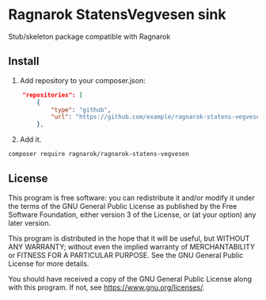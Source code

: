 # Ragnarok StatensVegvesen sink

Stub/skeleton package compatible with Ragnarok

## Install

1. Add repository to your composer.json:
```json
    "repositories": [
        {
            "type": "github",
            "url": "https://github.com/example/ragnarok-statens-vegvesen"
        },
```
2. Add it.
```bash
composer require ragnarok/ragnarok-statens-vegvesen
```

## License

This program is free software: you can redistribute it and/or modify
it under the terms of the GNU General Public License as published by
the Free Software Foundation, either version 3 of the License, or (at
your option) any later version.

This program is distributed in the hope that it will be useful, but
WITHOUT ANY WARRANTY; without even the implied warranty of
MERCHANTABILITY or FITNESS FOR A PARTICULAR PURPOSE. See the GNU
General Public License for more details.

You should have received a copy of the GNU General Public License
along with this program. If not, see <https://www.gnu.org/licenses/>.
